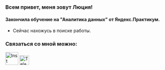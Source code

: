 ### Всем привет, меня зовут Люция!
#### Закончила обучение  на "Аналитика данных" от Яндекс.Практикум.
  * Сейчас нахожусь в поиске работы.

### Связаться со мной можно:
<!DOCTYPE html>
<html>
 <head>
  <meta charset="utf-8">
 </head>
 <body>
  <p>
   <a href="https://instagram.com/lyutsiyaa"><img src="https://icon-library.com/images/instagram-logo-eps-png-inspiring-instagram-logo-vector-free-download-21-for-your-logo-design-ideas-with-instagram-logo-vector-free-download-1600.png" width="40" 
   height="40" alt="Inst"></a>
   <a href="https://t.me/lyutsiya"><img src="https://static.wixstatic.com/media/8615f7_9203b8a29e16433cbb4ff56e2e677aa6~mv2.png" width="30" 
   height="30" alt="Telegram"></a>
  </p>
 </body>
</html>

